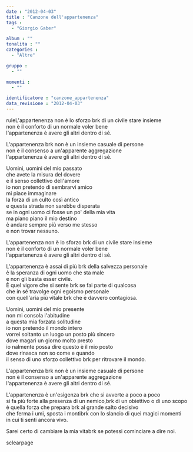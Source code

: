 ```yaml
---
date : "2012-04-03"
title : "Canzone dell'appartenenza"
tags : 
  - "Giorgio Gaber"

album : ""
tonalita : ""
categories : 
  - "Altre"

gruppo : 
  - ""

momenti : 
  - ""

identificatore : "canzone_appartenenza"
data_revisione : "2012-04-03"
---
```

  
  
  
ruleL'appartenenza non è lo sforzo brk di un civile stare insieme  
non è il conforto di un normale voler bene  
l'appartenenza è avere gli altri dentro di sé.  
  
  
L'appartenenza brk  non è un insieme casuale di persone  
non è il consenso a un'apparente aggregazione  
l'appartenenza è avere gli altri dentro di sé.  
  
  
Uomini, uomini del mio passato  
che avete la misura del dovere  
e il senso collettivo dell'amore  
io non pretendo di sembrarvi amico  
mi piace immaginare  
la forza di un culto così antico  
e questa strada non sarebbe disperata  
se in ogni uomo ci fosse un po' della mia vita  
ma piano piano il mio destino  
è andare sempre più verso me stesso  
e non trovar nessuno.  
  
  
L'appartenenza non è lo sforzo brk  di un civile stare insieme  
non è il conforto di un normale voler bene  
l'appartenenza è avere gli altri dentro di sé.  
  
  
L'appartenenza è assai di più brk  della salvezza personale  
è la speranza di ogni uomo che sta male  
e non gli basta esser civile.  
È quel vigore che si sente brk  se fai parte di qualcosa  
che in sé travolge ogni egoismo personale  
con quell'aria più vitale brk  che è davvero contagiosa.  
  
  
Uomini, uomini del mio presente  
non mi consola l'abitudine  
a questa mia forzata solitudine  
io non pretendo il mondo intero  
vorrei soltanto un luogo un posto più sincero  
dove magari un giorno molto presto  
io nalmente possa dire questo è il mio posto  
dove rinasca non so come e quando  
il senso di uno sforzo collettivo brk  per ritrovare il mondo.  
  
  
L'appartenenza brk  non è un insieme casuale di persone  
non è il consenso a un'apparente aggregazione  
l'appartenenza è avere gli altri dentro di sé.  
  
  
L'appartenenza è un'esigenza brk  che si avverte a poco a poco  
si fa più forte alla presenza di un nemico,brk di un obiettivo o di uno scopo  
è quella forza che prepara brk  al grande salto decisivo  
che ferma i umi, sposta i montibrk con lo slancio di quei magici momenti  
in cui ti senti ancora vivo.  
  
Sarei certo di cambiare la mia vitabrk se potessi cominciare a dire noi.  
  
  
  
sclearpage  
